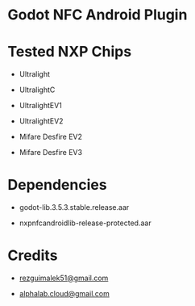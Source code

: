 # Godot NFC Android Plugin

# Tested NXP Chips

- Ultralight

- UltralightC

- UltralightEV1

- UltralightEV2

- Mifare Desfire EV2

- Mifare Desfire EV3

# Dependencies

- godot-lib.3.5.3.stable.release.aar

- nxpnfcandroidlib-release-protected.aar

# Credits

- rezguimalek51@gmail.com

- alphalab.cloud@gmail.com